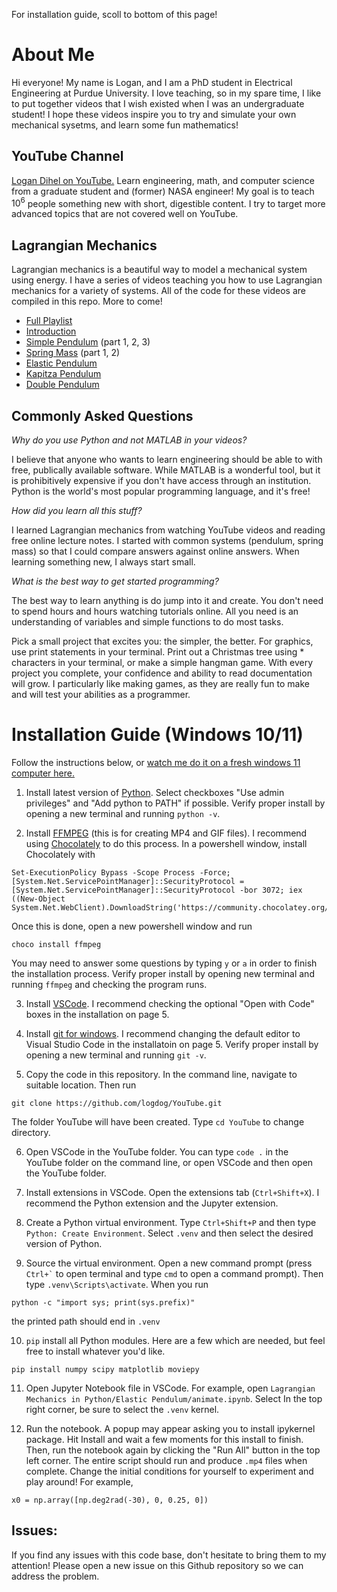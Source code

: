 For installation guide, scoll to bottom of this page!

# About Me
Hi everyone! My name is Logan, and I am a PhD student in Electrical Engineering at Purdue University. I love teaching, so in my spare time, I like to put together videos that I wish existed when I was an undergraduate student! I hope these videos inspire you to try and simulate your own mechanical sysetms, and learn some fun mathematics!

## YouTube Channel
[Logan Dihel on YouTube.](https://youtube.com/@logandihel) Learn engineering, math, and computer science from a graduate student and (former) NASA engineer! My goal is to teach $10^6$ people something new with short, digestible content. I try to target more advanced topics that are not covered well on YouTube.

## Lagrangian Mechanics
Lagrangian mechanics is a beautiful way to model a mechanical system using energy. I have a series of videos teaching you how to use Lagrangian mechanics for a variety of systems. All of the code for these videos are compiled in this repo. More to come!
* [Full Playlist](https://www.youtube.com/watch?v=FZjRTbYPjgk&list=PLb1f9nCDJiAtMum_n9U3y3ktrBaIzeVmk)
* [Introduction](https://www.youtube.com/watch?v=FZjRTbYPjgk)
* [Simple Pendulum](https://www.youtube.com/watch?v=0PUrSlr6XCk&t=1s) (part 1, 2, 3)
* [Spring Mass](https://www.youtube.com/watch?v=HaQwLfKOvKI) (part 1, 2)
* [Elastic Pendulum](https://www.youtube.com/watch?v=K6FzJUDPE9M)
* [Kapitza Pendulum](https://www.youtube.com/watch?v=oeneVhFh4-o)
* [Double Pendulum](https://www.youtube.com/watch?v=sxL3KQgFLcI)

## Commonly Asked Questions
_Why do you use Python and not MATLAB in your videos?_

I believe that anyone who wants to learn engineering should be able to with free, publically available software. While MATLAB is a wonderful tool, but it is prohibitively expensive if you don't have access through an institution. Python is the world's most popular programming language, and it's free!

_How did you learn all this stuff?_

I learned Lagrangian mechanics from watching YouTube videos and reading free online lecture notes. I started with common systems (pendulum, spring mass) so that I could compare answers against online answers. When learning something new, I always start small.

_What is the best way to get started programming?_

The best way to learn anything is do jump into it and create. You don't need to spend hours and hours watching tutorials online. All you need is an understanding of variables and simple functions to do most tasks.

Pick a small project that excites you: the simpler, the better. For graphics, use print statements in your terminal. Print out a Christmas tree using \* characters in your terminal, or make a simple hangman game. With every project you complete, your confidence and ability to read documentation will grow. I particularly like making games, as they are really fun to make and will test your abilities as a programmer. 

# Installation Guide (Windows 10/11)
Follow the instructions below, or [watch me do it on a fresh windows 11 computer here.](https://youtu.be/5gxoo8Cogac)
1. Install latest version of [Python](https://www.python.org/downloads/). Select checkboxes "Use admin privileges" and "Add python to PATH" if possible. Verify proper install by opening a new terminal and running `python -v`.
   
2. Install [FFMPEG](https://ffmpeg.org/download.html) (this is for creating MP4 and GIF files). I recommend using [Chocolately](https://chocolatey.org/install) to do this process. In a powershell window, install Chocolately with
```
Set-ExecutionPolicy Bypass -Scope Process -Force; [System.Net.ServicePointManager]::SecurityProtocol = [System.Net.ServicePointManager]::SecurityProtocol -bor 3072; iex ((New-Object System.Net.WebClient).DownloadString('https://community.chocolatey.org/install.ps1'))
```
Once this is done, open a new powershell window and run
```
choco install ffmpeg
```
You may need to answer some questions by typing `y` or `a` in order to finish the installation process. Verify proper install by opening new terminal and running `ffmpeg` and checking the program runs.

3. Install [VSCode](https://code.visualstudio.com/download). I recommend checking the optional "Open with Code" boxes in the installation on page 5.

4. Install [git for windows](https://git-scm.com/download/win). I recommend changing the default editor to Visual Studio Code in the installatoin on page 5. Verify proper install by opening a new terminal and running `git -v`.
   
5. Copy the code in this repository. In the command line, navigate to suitable location. Then run
```
git clone https://github.com/logdog/YouTube.git
```
The folder YouTube will have been created. Type `cd YouTube` to change directory.

6. Open VSCode in the YouTube folder. You can type `code .` in the YouTube folder on the command line, or open VSCode and then open the YouTube folder.

7. Install extensions in VSCode. Open the extensions tab (`Ctrl+Shift+X`). I recommend the Python extension and the Jupyter extension.
   
8. Create a Python virtual environment. Type `Ctrl+Shift+P` and then type `Python: Create Environment`. Select `.venv` and then select the desired version of Python.
    
9. Source the virtual environment. Open a new command prompt (press `` Ctrl+` `` to open terminal and type `cmd` to open a command prompt). Then type `.venv\Scripts\activate`. When you run
```
python -c "import sys; print(sys.prefix)"
```
the printed path should end in `.venv`

10. `pip` install all Python modules. Here are a few which are needed, but feel free to install whatever you'd like.
```
pip install numpy scipy matplotlib moviepy
```

11. Open Jupyter Notebook file in VSCode. For example, open `Lagrangian Mechanics in Python/Elastic Pendulum/animate.ipynb`. Select In the top right corner, be sure to select the `.venv` kernel.

12. Run the notebook. A popup may appear asking you to install ipykernel package. Hit Install and wait a few moments for this install to finish. Then, run the notebook again by clicking the "Run All" button in the top left corner. The entire script should run and produce `.mp4` files when complete. Change the initial conditions for yourself to experiment and play around! For example, 
```
x0 = np.array([np.deg2rad(-30), 0, 0.25, 0])
```

## Issues:
If you find any issues with this code base, don't hesitate to bring them to my attention! Please open a new issue on this Github repository so we can address the problem.

